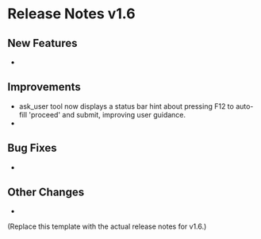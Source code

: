 # Release Notes v1.6

## New Features
- 

## Improvements
- ask_user tool now displays a status bar hint about pressing F12 to auto-fill 'proceed' and submit, improving user guidance.
- 

## Bug Fixes
- 

## Other Changes
- 

(Replace this template with the actual release notes for v1.6.)

